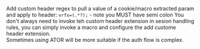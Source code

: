 Add custom header regex to pull a value of a cookie/macro extracted param and apply to header: `vrfx=(.*?);` - note you MUST have semi colon
You don't always need to invoke teh custom header extension in sesion handling rules, you can simply invoke a macro and configure the add custome header extension.  
Sometimes using ATOR will be more suitable if the auth flow is complex.  

